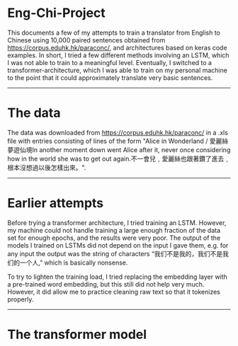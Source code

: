# Eng-Chi-Project

This documents a few of my attempts to train a translator from English to Chinese using 10,000 paired sentences obtained from https://corpus.eduhk.hk/paraconc/, and architectures based on keras code examples. In short, I tried a few different methods involving an LSTM, which I was not able to train to a meaningful level. Eventually, I switched to a transformer-architecture, which I was able to train on my personal machine to the point that it could approximately translate very basic sentences.

-------------------------

# The data

The data was downloaded from https://corpus.eduhk.hk/paraconc/ in a .xls file with entries consisting of lines of the form "<tr><td>Alice in Wonderland / 愛麗絲夢遊仙境</td><td>In another moment down went Alice after it, never once considering how in the world she was to get out again.</td><td>不一會兒﹐愛麗絲也跟著鑽了進去﹐根本沒想過以後怎樣出來。</td></tr>".

-------------------------

# Earlier attempts

Before trying a transformer architecture, I tried training an LSTM. However, my machine could not handle training a large enough fraction of the data set for enough epochs, and the results were very poor. The output of the models I trained on LSTMs did not depend on the input I gave them, e.g. for any input the output was the string of characters “我们不是我的，我们不是我们的一个人,” which is basically nonsense.

To try to lighten the training load, I tried replacing the embedding layer with a pre-trained word embedding, but this still did not help very much. However, it did allow me to practice cleaning raw text so that it tokenizes properly.

-------------------------

# The transformer model

